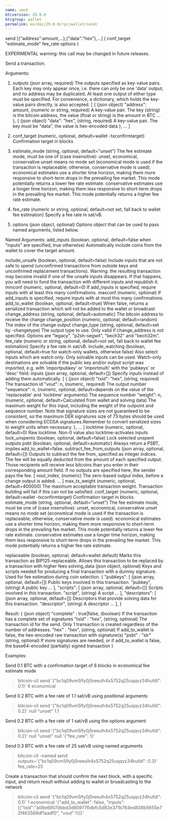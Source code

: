 ```yaml
---
name: send
btcversion: 29.0.0
btcgroup: wallet
permalink: en/doc/29.0.0/rpc/wallet/send/
---
```


send [{"address":amount,...},{"data":"hex"},...] ( conf_target "estimate_mode" fee_rate options )

EXPERIMENTAL warning: this call may be changed in future releases.

Send a transaction.

Arguments:
1. outputs                     (json array, required) The outputs specified as key-value pairs.
                               Each key may only appear once, i.e. there can only be one 'data' output, and no address may be duplicated.
                               At least one output of either type must be specified.
                               For convenience, a dictionary, which holds the key-value pairs directly, is also accepted.
     [
       {                       (json object)
         "address": amount,    (numeric or string, required) A key-value pair. The key (string) is the bitcoin address,
                               the value (float or string) is the amount in BTC
         ...
       },
       {                       (json object)
         "data": "hex",        (string, required) A key-value pair. The key must be "data", the value is hex-encoded data
       },
       ...
     ]
2. conf_target                 (numeric, optional, default=wallet -txconfirmtarget) Confirmation target in blocks
3. estimate_mode               (string, optional, default="unset") The fee estimate mode, must be one of (case insensitive):
                               unset, economical, conservative 
                               unset means no mode set (economical mode is used if the transaction is replaceable;
                               otherwise, conservative mode is used). 
                               economical estimates use a shorter time horizon, making them more
                               responsive to short-term drops in the prevailing fee market. This mode
                               potentially returns a lower fee rate estimate.
                               conservative estimates use a longer time horizon, making them
                               less responsive to short-term drops in the prevailing fee market. This mode
                               potentially returns a higher fee rate estimate.
                               
4. fee_rate                    (numeric or string, optional, default=not set, fall back to wallet fee estimation) Specify a fee rate in sat/vB.
5. options                     (json object, optional) Options object that can be used to pass named arguments, listed below.

Named Arguments:
add_inputs                   (boolean, optional, default=false when "inputs" are specified, true otherwise) Automatically include coins from the wallet to cover the target amount.
                             
include_unsafe               (boolean, optional, default=false) Include inputs that are not safe to spend (unconfirmed transactions from outside keys and unconfirmed replacement transactions).
                             Warning: the resulting transaction may become invalid if one of the unsafe inputs disappears.
                             If that happens, you will need to fund the transaction with different inputs and republish it.
minconf                      (numeric, optional, default=0) If add_inputs is specified, require inputs with at least this many confirmations.
maxconf                      (numeric, optional) If add_inputs is specified, require inputs with at most this many confirmations.
add_to_wallet                (boolean, optional, default=true) When false, returns a serialized transaction which will not be added to the wallet or broadcast
change_address               (string, optional, default=automatic) The bitcoin address to receive the change
change_position              (numeric, optional, default=random) The index of the change output
change_type                  (string, optional, default=set by -changetype) The output type to use. Only valid if change_address is not specified. Options are "legacy", "p2sh-segwit", "bech32" and "bech32m".
fee_rate                     (numeric or string, optional, default=not set, fall back to wallet fee estimation) Specify a fee rate in sat/vB.
include_watching             (boolean, optional, default=true for watch-only wallets, otherwise false) Also select inputs which are watch only.
                             Only solvable inputs can be used. Watch-only destinations are solvable if the public key and/or output script was imported,
                             e.g. with 'importpubkey' or 'importmulti' with the 'pubkeys' or 'desc' field.
inputs                       (json array, optional, default=[]) Specify inputs instead of adding them automatically.
     [
       {                     (json object)
         "txid": "hex",      (string, required) The transaction id
         "vout": n,          (numeric, required) The output number
         "sequence": n,      (numeric, optional, default=depends on the value of the 'replaceable' and 'locktime' arguments) The sequence number
         "weight": n,        (numeric, optional, default=Calculated from wallet and solving data) The maximum weight for this input, including the weight of the outpoint and sequence number. Note that signature sizes are not guaranteed to be consistent, so the maximum DER signatures size of 73 bytes should be used when considering ECDSA signatures.Remember to convert serialized sizes to weight units when necessary.
       },
       ...
     ]
locktime                     (numeric, optional, default=0) Raw locktime. Non-0 value also locktime-activates inputs
lock_unspents                (boolean, optional, default=false) Lock selected unspent outputs
psbt                         (boolean, optional, default=automatic) Always return a PSBT, implies add_to_wallet=false.
subtract_fee_from_outputs    (json array, optional, default=[]) Outputs to subtract the fee from, specified as integer indices.
                             The fee will be equally deducted from the amount of each specified output.
                             Those recipients will receive less bitcoins than you enter in their corresponding amount field.
                             If no outputs are specified here, the sender pays the fee.
     [
       vout_index,           (numeric) The zero-based output index, before a change output is added.
       ...
     ]
max_tx_weight                (numeric, optional, default=400000) The maximum acceptable transaction weight.
                             Transaction building will fail if this can not be satisfied.
conf_target                  (numeric, optional, default=wallet -txconfirmtarget) Confirmation target in blocks
estimate_mode                (string, optional, default="unset") The fee estimate mode, must be one of (case insensitive):
                             unset, economical, conservative 
                             unset means no mode set (economical mode is used if the transaction is replaceable;
                             otherwise, conservative mode is used). 
                             economical estimates use a shorter time horizon, making them more
                             responsive to short-term drops in the prevailing fee market. This mode
                             potentially returns a lower fee rate estimate.
                             conservative estimates use a longer time horizon, making them
                             less responsive to short-term drops in the prevailing fee market. This mode
                             potentially returns a higher fee rate estimate.
                             
replaceable                  (boolean, optional, default=wallet default) Marks this transaction as BIP125-replaceable.
                             Allows this transaction to be replaced by a transaction with higher fees
solving_data                 (json object, optional) Keys and scripts needed for producing a final transaction with a dummy signature.
                             Used for fee estimation during coin selection.
     {
       "pubkeys": [          (json array, optional, default=[]) Public keys involved in this transaction.
         "pubkey",           (string) A public key
         ...
       ],
       "scripts": [          (json array, optional, default=[]) Scripts involved in this transaction.
         "script",           (string) A script
         ...
       ],
       "descriptors": [      (json array, optional, default=[]) Descriptors that provide solving data for this transaction.
         "descriptor",       (string) A descriptor
         ...
       ],
     }

Result:
{                             (json object)
  "complete" : true|false,    (boolean) If the transaction has a complete set of signatures
  "txid" : "hex",             (string, optional) The transaction id for the send. Only 1 transaction is created regardless of the number of addresses.
  "hex" : "hex",              (string, optional) If add_to_wallet is false, the hex-encoded raw transaction with signature(s)
  "psbt" : "str"              (string, optional) If more signatures are needed, or if add_to_wallet is false, the base64-encoded (partially) signed transaction
}

Examples:

Send 0.1 BTC with a confirmation target of 6 blocks in economical fee estimate mode
> bitcoin-cli send '{"bc1q09vm5lfy0j5reeulh4x5752q25uqqvz34hufdl": 0.1}' 6 economical

Send 0.2 BTC with a fee rate of 1.1 sat/vB using positional arguments
> bitcoin-cli send '{"bc1q09vm5lfy0j5reeulh4x5752q25uqqvz34hufdl": 0.2}' null "unset" 1.1

Send 0.2 BTC with a fee rate of 1 sat/vB using the options argument
> bitcoin-cli send '{"bc1q09vm5lfy0j5reeulh4x5752q25uqqvz34hufdl": 0.2}' null "unset" null '{"fee_rate": 1}'

Send 0.3 BTC with a fee rate of 25 sat/vB using named arguments
> bitcoin-cli -named send outputs='{"bc1q09vm5lfy0j5reeulh4x5752q25uqqvz34hufdl": 0.3}' fee_rate=25

Create a transaction that should confirm the next block, with a specific input, and return result without adding to wallet or broadcasting to the network
> bitcoin-cli send '{"bc1q09vm5lfy0j5reeulh4x5752q25uqqvz34hufdl": 0.1}' 1 economical '{"add_to_wallet": false, "inputs": [{"txid":"a08e6907dbbd3d809776dbfc5d82e371b764ed838b5655e72f463568df1aadf0", "vout":1}]}'


